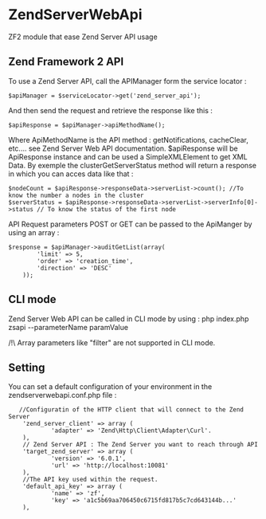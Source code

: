 ZendServerWebApi
================

ZF2 module that ease Zend Server API usage

Zend Framework 2 API
--------------------
To use a Zend Server API, call the APIManager form the service locator :

    $apiManager = $serviceLocator->get('zend_server_api');
And then send the request and retrieve the response like this :

    $apiResponse = $apiManager->apiMethodName();
    
Where ApiMethodName is the API method : getNotifications, cacheClear, etc.... see Zend Server Web API documentation.
$apiResponse will be ApiResponse instance and can be used a SimpleXMLElement to get XML Data.
By exemple the clusterGetServerStatus method will return a response in which you can acces data like that :

    $nodeCount = $apiResponse->responseData->serverList->count(); //To know the number a nodes in the cluster
    $serverStatus = $apiResponse->responseData->serverList->serverInfo[0]->status // To know the status of the first node
    
API Request parameters POST or GET can be passed to the ApiManger by using an array :

    $response = $apiManager->auditGetList(array(
            'limit' => 5,
            'order' => 'creation_time',
            'direction' => 'DESC'
        ));

CLI mode
--------
Zend Server Web API can be called in CLI mode by using :
    php index.php zsapi <method name> --parameterName paramValue
    
/!\ Array parameters like "filter" are not supported in CLI mode.

Setting
-------
You can set a default configuration of your environment in the zendserverwebapi.conf.php file :

       //Configuratin of the HTTP client that will connect to the Zend Server
		'zend_server_client' => array (
				'adapter' => 'Zend\Http\Client\Adapter\Curl'.
		),
		// Zend Server API : The Zend Server you want to reach through API
		'target_zend_server' => array (
				'version' => '6.0.1',
				'url' => 'http://localhost:10081' 
		),
		//The API key used within the request.
		'default_api_key' => array (
				'name' => 'zf',
				'key' => 'a1c5b69aa706450c6715fd817b5c7cd643144b...' 
		),





